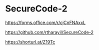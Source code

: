 # SecureCode-2

https://forms.office.com/r/cjCnFNAxxL

https://github.com/rtharayil/SecureCode-2








https://shorturl.at/Z19Tc
